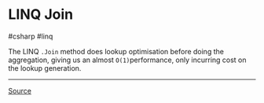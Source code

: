 # LINQ Join
#csharp #linq

The LINQ `.Join` method does lookup optimisation before doing the aggregation, giving us an almost `O(1)`performance, only incurring cost on the lookup generation. 

---

[Source](https://timdeschryver.dev/blog/make-your-csharp-applications-faster-with-linq-joins)